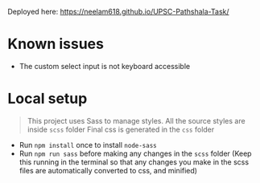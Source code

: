 Deployed here: https://neelam618.github.io/UPSC-Pathshala-Task/

# Known issues
- The custom select input is not keyboard accessible

# Local setup
> This project uses Sass to manage styles.
> All the source styles are inside `scss` folder
> Final css is generated in the `css` folder

- Run `npm install` once to install `node-sass`
- Run `npm run sass` before making any changes in the `scss` folder
(Keep this running in the terminal so that any changes you make in the scss files are automatically converted to css, and minified)